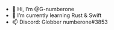 - 👋 Hi, I’m @G-numberone
- 🌱 I’m currently learning Rust & Swift
- 📫 Discord: Globber numberone#3853
